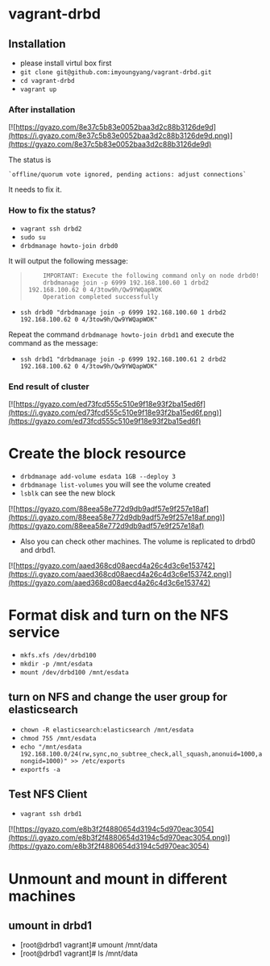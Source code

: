 # vagrant-drbd

## Installation
- please install virtul box first
- `git clone git@github.com:imyoungyang/vagrant-drbd.git`
- `cd vagrant-drbd`
- `vagrant up`

### After installation

[](https://gyazo.com/8e37c5b83e0052baa3d2c88b3126de9d)

[![https://gyazo.com/8e37c5b83e0052baa3d2c88b3126de9d](https://i.gyazo.com/8e37c5b83e0052baa3d2c88b3126de9d.png)](https://gyazo.com/8e37c5b83e0052baa3d2c88b3126de9d)

The status is 

    `offline/quorum vote ignored, pending actions: adjust connections`

It needs to fix it.

### How to fix the status?

- `vagrant ssh drbd2`
- `sudo su`
- `drbdmanage howto-join drbd0`

It will output the following message:

<blockquote>

        IMPORTANT: Execute the following command only on node drbd0!
        drbdmanage join -p 6999 192.168.100.60 1 drbd2 192.168.100.62 0 4/3tow9h/Qw9YWQapWOK
        Operation completed successfully

</blockquote>

- `ssh drbd0 "drbdmanage join -p 6999 192.168.100.60 1 drbd2 192.168.100.62 0 4/3tow9h/Qw9YWQapWOK"`

Repeat the command `drbdmanage howto-join drbd1` and execute the command as the message:

- `ssh drbd1 "drbdmanage join -p 6999 192.168.100.61 2 drbd2 192.168.100.62 0 4/3tow9h/Qw9YWQapWOK"`

### End result of cluster

[![https://gyazo.com/ed73fcd555c510e9f18e93f2ba15ed6f](https://i.gyazo.com/ed73fcd555c510e9f18e93f2ba15ed6f.png)](https://gyazo.com/ed73fcd555c510e9f18e93f2ba15ed6f)

# Create the block resource

- `drbdmanage add-volume esdata 1GB --deploy 3`
- `drbdmanage list-volumes`  you will see the volume created
- `lsblk` can see the new block

[![https://gyazo.com/88eea58e772d9db9adf57e9f257e18af](https://i.gyazo.com/88eea58e772d9db9adf57e9f257e18af.png)](https://gyazo.com/88eea58e772d9db9adf57e9f257e18af)

- Also you can check other machines. The volume is replicated to drbd0 and drbd1.

[![https://gyazo.com/aaed368cd08aecd4a26c4d3c6e153742](https://i.gyazo.com/aaed368cd08aecd4a26c4d3c6e153742.png)](https://gyazo.com/aaed368cd08aecd4a26c4d3c6e153742)

# Format disk and turn on the NFS service

- `mkfs.xfs /dev/drbd100`
- `mkdir -p /mnt/esdata`
- `mount /dev/drbd100 /mnt/esdata`

## turn on NFS and change the user group for elasticsearch

- `chown -R elasticsearch:elasticsearch /mnt/esdata`
- `chmod 755 /mnt/esdata`
- `echo "/mnt/esdata 192.168.100.0/24(rw,sync,no_subtree_check,all_squash,anonuid=1000,anongid=1000)" >> /etc/exports`
- `exportfs -a`

## Test NFS Client

- `vagrant ssh drbd1`

[![https://gyazo.com/e8b3f2f4880654d3194c5d970eac3054](https://i.gyazo.com/e8b3f2f4880654d3194c5d970eac3054.png)](https://gyazo.com/e8b3f2f4880654d3194c5d970eac3054)

# Unmount and mount in different machines

## umount in drbd1

- [root@drbd1 vagrant]# umount /mnt/data
- [root@drbd1 vagrant]# ls /mnt/data



